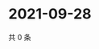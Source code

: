# 2021-09-28

共 0 条

<!-- BEGIN WEIBO -->
<!-- 最后更新时间 Tue Sep 28 2021 13:07:31 GMT+0800 (China Standard Time) -->

<!-- END WEIBO -->
